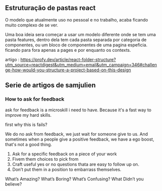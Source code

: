 ## Estruturação de pastas react

O modelo que atualmente uso no pessoal e no trabalho, acaba ficando muito complexo de se ver.

Uma boa ideia sera começar a usar um modelo diferente onde se tem uma pasta features, dentro dela tem cada pasta separada por categoria de componentes, ou um bloco de componentes de uma pagina espeficia.
ficando para fora apenas a pages e por enquanto os contexts.

artigo :
https://profy.dev/article/react-folder-structure?utm_source=reactdigest&utm_medium=email&utm_campaign=346#challenge-how-would-you-structure-a-project-based-on-this-design

## Serie de artigos de samjulien

### How to ask for feedback

ask for feedback is a microskill i need to have. Because it's a fast way to improve my hard skills.

first why this is fails?

We do no ask from feedback, we just wait for someone give to us. And sometimes when a people give a positive feedback, we have a ego boost, that's not a good thing.

1. Ask for a specific feedback on a piece of your work
2. Fivem them choices to pick from
3. Craft useful yes or no questions thata are easy to follow up on.
4. Don’t put them in a position to embarrass themselves.

What’s Amazing?
What’s Boring?
What’s Confusing?
What Didn’t you believe?
